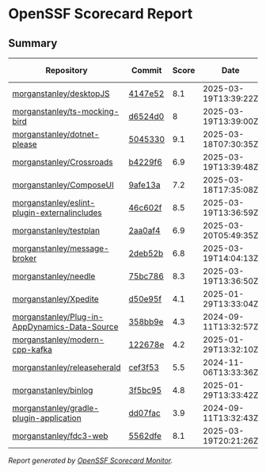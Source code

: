 # OpenSSF Scorecard Report

## Summary

| Repository | Commit | Score | Date | Score Delta | Report | StepSecurity |
| -- | -- | -- | -- | -- | -- | -- |
| [morganstanley/desktopJS](https://github.com/morganstanley/desktopJS) | [4147e52](https://github.com/morganstanley/desktopJS/commit/4147e52d2a6725b8e4ff16d0ca96f96ad81495c4) | 8.1 | 2025-03-19T13:39:22Z | 0 / [Details](https://ossf.github.io/scorecard-visualizer/#/projects/github.com/morganstanley/desktopJS/compare/a55c38eaaa8f7e0b165366e41b776c7c4b392894/4147e52d2a6725b8e4ff16d0ca96f96ad81495c4) | [View](https://ossf.github.io/scorecard-visualizer/#/projects/github.com/morganstanley/desktopJS/commit/4147e52d2a6725b8e4ff16d0ca96f96ad81495c4) | [Fix it](https://app.stepsecurity.io/securerepo?repo=morganstanley/desktopJS) |
| [morganstanley/ts-mocking-bird](https://github.com/morganstanley/ts-mocking-bird) | [d6524d0](https://github.com/morganstanley/ts-mocking-bird/commit/d6524d05a8935e63e11821cd6f483fbe0e68714b) | 8 | 2025-03-19T13:39:00Z | 0 / [Details](https://ossf.github.io/scorecard-visualizer/#/projects/github.com/morganstanley/ts-mocking-bird/compare/d6524d05a8935e63e11821cd6f483fbe0e68714b/d6524d05a8935e63e11821cd6f483fbe0e68714b) | [View](https://ossf.github.io/scorecard-visualizer/#/projects/github.com/morganstanley/ts-mocking-bird/commit/d6524d05a8935e63e11821cd6f483fbe0e68714b) | [Fix it](https://app.stepsecurity.io/securerepo?repo=morganstanley/ts-mocking-bird) |
| [morganstanley/dotnet-please](https://github.com/morganstanley/dotnet-please) | [5045330](https://github.com/morganstanley/dotnet-please/commit/50453304062841af31be20f9450e1cf280674ee2) | 9.1 | 2025-03-18T07:30:35Z | 0 / [Details](https://ossf.github.io/scorecard-visualizer/#/projects/github.com/morganstanley/dotnet-please/compare/1522a18e3896623db390c8ceb548703eeb101315/50453304062841af31be20f9450e1cf280674ee2) | [View](https://ossf.github.io/scorecard-visualizer/#/projects/github.com/morganstanley/dotnet-please/commit/50453304062841af31be20f9450e1cf280674ee2) | [Fix it](https://app.stepsecurity.io/securerepo?repo=morganstanley/dotnet-please) |
| [morganstanley/Crossroads](https://github.com/morganstanley/Crossroads) | [b4229f6](https://github.com/morganstanley/Crossroads/commit/b4229f648c36703736e5be38c3caf284af75eebd) | 6.9 | 2025-03-19T13:39:48Z | 0 / [Details](https://ossf.github.io/scorecard-visualizer/#/projects/github.com/morganstanley/Crossroads/compare/b4229f648c36703736e5be38c3caf284af75eebd/b4229f648c36703736e5be38c3caf284af75eebd) | [View](https://ossf.github.io/scorecard-visualizer/#/projects/github.com/morganstanley/Crossroads/commit/b4229f648c36703736e5be38c3caf284af75eebd) | [Fix it](https://app.stepsecurity.io/securerepo?repo=morganstanley/Crossroads) |
| [morganstanley/ComposeUI](https://github.com/morganstanley/ComposeUI) | [9afe13a](https://github.com/morganstanley/ComposeUI/commit/9afe13ae7b0e22893903745b33f77e150bb3927d) | 7.2 | 2025-03-18T17:35:08Z | 0 / [Details](https://ossf.github.io/scorecard-visualizer/#/projects/github.com/morganstanley/ComposeUI/compare/11696deccd0df86aa225bf605a45eff29d539fa5/9afe13ae7b0e22893903745b33f77e150bb3927d) | [View](https://ossf.github.io/scorecard-visualizer/#/projects/github.com/morganstanley/ComposeUI/commit/9afe13ae7b0e22893903745b33f77e150bb3927d) | [Fix it](https://app.stepsecurity.io/securerepo?repo=morganstanley/ComposeUI) |
| [morganstanley/eslint-plugin-externalincludes](https://github.com/morganstanley/eslint-plugin-externalincludes) | [46c602f](https://github.com/morganstanley/eslint-plugin-externalincludes/commit/46c602ffab6aae31886edaa110056eb8fabaffa1) | 8.5 | 2025-03-19T13:36:59Z | 0 / [Details](https://ossf.github.io/scorecard-visualizer/#/projects/github.com/morganstanley/eslint-plugin-externalincludes/compare/9b3fe03ecc4157b949c489f90c253ffdb0216c56/46c602ffab6aae31886edaa110056eb8fabaffa1) | [View](https://ossf.github.io/scorecard-visualizer/#/projects/github.com/morganstanley/eslint-plugin-externalincludes/commit/46c602ffab6aae31886edaa110056eb8fabaffa1) | [Fix it](https://app.stepsecurity.io/securerepo?repo=morganstanley/eslint-plugin-externalincludes) |
| [morganstanley/testplan](https://github.com/morganstanley/testplan) | [2aa0af4](https://github.com/morganstanley/testplan/commit/2aa0af4159001555f511d91bea8f41ac817f7c18) | 6.9 | 2025-03-20T05:49:35Z | 0.5 / [Details](https://ossf.github.io/scorecard-visualizer/#/projects/github.com/morganstanley/testplan/compare/5f84bd56c1bec1d4c5031cc22b4733fd2944c031/2aa0af4159001555f511d91bea8f41ac817f7c18) | [View](https://ossf.github.io/scorecard-visualizer/#/projects/github.com/morganstanley/testplan/commit/2aa0af4159001555f511d91bea8f41ac817f7c18) | [Fix it](https://app.stepsecurity.io/securerepo?repo=morganstanley/testplan) |
| [morganstanley/message-broker](https://github.com/morganstanley/message-broker) | [2deb52b](https://github.com/morganstanley/message-broker/commit/2deb52b9460e651ce56107d2f3812b35471291c2) | 6.8 | 2025-03-19T14:04:13Z | 0 / [Details](https://ossf.github.io/scorecard-visualizer/#/projects/github.com/morganstanley/message-broker/compare/2f5481ab4b648a3e58248bdc6474ad28c65dd289/2deb52b9460e651ce56107d2f3812b35471291c2) | [View](https://ossf.github.io/scorecard-visualizer/#/projects/github.com/morganstanley/message-broker/commit/2deb52b9460e651ce56107d2f3812b35471291c2) | [Fix it](https://app.stepsecurity.io/securerepo?repo=morganstanley/message-broker) |
| [morganstanley/needle](https://github.com/morganstanley/needle) | [75bc786](https://github.com/morganstanley/needle/commit/75bc786620b3c52ffffaf5cd39c9b1c309e3768e) | 8.3 | 2025-03-19T13:36:50Z | 0 / [Details](https://ossf.github.io/scorecard-visualizer/#/projects/github.com/morganstanley/needle/compare/75bc786620b3c52ffffaf5cd39c9b1c309e3768e/75bc786620b3c52ffffaf5cd39c9b1c309e3768e) | [View](https://ossf.github.io/scorecard-visualizer/#/projects/github.com/morganstanley/needle/commit/75bc786620b3c52ffffaf5cd39c9b1c309e3768e) | [Fix it](https://app.stepsecurity.io/securerepo?repo=morganstanley/needle) |
| [morganstanley/Xpedite](https://github.com/morganstanley/Xpedite) | [d50e95f](https://github.com/morganstanley/Xpedite/commit/d50e95fe068f22774648eb08e6619f4649d1fc39) | 4.1 | 2025-01-29T13:33:04Z | 0 / [Details](https://ossf.github.io/scorecard-visualizer/#/projects/github.com/morganstanley/Xpedite/compare/d50e95fe068f22774648eb08e6619f4649d1fc39/d50e95fe068f22774648eb08e6619f4649d1fc39) | [View](https://ossf.github.io/scorecard-visualizer/#/projects/github.com/morganstanley/Xpedite/commit/d50e95fe068f22774648eb08e6619f4649d1fc39) | [Fix it](https://app.stepsecurity.io/securerepo?repo=morganstanley/Xpedite) |
| [morganstanley/Plug-in-AppDynamics-Data-Source](https://github.com/morganstanley/Plug-in-AppDynamics-Data-Source) | [358bb9e](https://github.com/morganstanley/Plug-in-AppDynamics-Data-Source/commit/358bb9ebe57ece961be43b43130789f15a48d5fe) | 4.3 | 2024-09-11T13:32:57Z | 0 / [Details](https://ossf.github.io/scorecard-visualizer/#/projects/github.com/morganstanley/Plug-in-AppDynamics-Data-Source/compare/358bb9ebe57ece961be43b43130789f15a48d5fe/358bb9ebe57ece961be43b43130789f15a48d5fe) | [View](https://ossf.github.io/scorecard-visualizer/#/projects/github.com/morganstanley/Plug-in-AppDynamics-Data-Source/commit/358bb9ebe57ece961be43b43130789f15a48d5fe) | [Fix it](https://app.stepsecurity.io/securerepo?repo=morganstanley/Plug-in-AppDynamics-Data-Source) |
| [morganstanley/modern-cpp-kafka](https://github.com/morganstanley/modern-cpp-kafka) | [122678e](https://github.com/morganstanley/modern-cpp-kafka/commit/122678e881de94721458fd948f38e65366b68689) | 4.2 | 2025-01-29T13:32:10Z | 0 / [Details](https://ossf.github.io/scorecard-visualizer/#/projects/github.com/morganstanley/modern-cpp-kafka/compare/122678e881de94721458fd948f38e65366b68689/122678e881de94721458fd948f38e65366b68689) | [View](https://ossf.github.io/scorecard-visualizer/#/projects/github.com/morganstanley/modern-cpp-kafka/commit/122678e881de94721458fd948f38e65366b68689) | [Fix it](https://app.stepsecurity.io/securerepo?repo=morganstanley/modern-cpp-kafka) |
| [morganstanley/releaseherald](https://github.com/morganstanley/releaseherald) | [cef3f53](https://github.com/morganstanley/releaseherald/commit/cef3f533b03f551ff0b68c7f9856f21008146d5d) | 5.5 | 2024-11-06T13:33:36Z | 0 / [Details](https://ossf.github.io/scorecard-visualizer/#/projects/github.com/morganstanley/releaseherald/compare/cef3f533b03f551ff0b68c7f9856f21008146d5d/cef3f533b03f551ff0b68c7f9856f21008146d5d) | [View](https://ossf.github.io/scorecard-visualizer/#/projects/github.com/morganstanley/releaseherald/commit/cef3f533b03f551ff0b68c7f9856f21008146d5d) | [Fix it](https://app.stepsecurity.io/securerepo?repo=morganstanley/releaseherald) |
| [morganstanley/binlog](https://github.com/morganstanley/binlog) | [3f5bc95](https://github.com/morganstanley/binlog/commit/3f5bc950d481d768505c3694243bdefaddfbd6b5) | 4.8 | 2025-01-29T13:33:42Z | 0 / [Details](https://ossf.github.io/scorecard-visualizer/#/projects/github.com/morganstanley/binlog/compare/3f5bc950d481d768505c3694243bdefaddfbd6b5/3f5bc950d481d768505c3694243bdefaddfbd6b5) | [View](https://ossf.github.io/scorecard-visualizer/#/projects/github.com/morganstanley/binlog/commit/3f5bc950d481d768505c3694243bdefaddfbd6b5) | [Fix it](https://app.stepsecurity.io/securerepo?repo=morganstanley/binlog) |
| [morganstanley/gradle-plugin-application](https://github.com/morganstanley/gradle-plugin-application) | [dd07fac](https://github.com/morganstanley/gradle-plugin-application/commit/dd07fac568c260bf17ad7ad0ac7bd9f1263e4ac1) | 3.9 | 2024-09-11T13:32:43Z | 0 / [Details](https://ossf.github.io/scorecard-visualizer/#/projects/github.com/morganstanley/gradle-plugin-application/compare/dd07fac568c260bf17ad7ad0ac7bd9f1263e4ac1/dd07fac568c260bf17ad7ad0ac7bd9f1263e4ac1) | [View](https://ossf.github.io/scorecard-visualizer/#/projects/github.com/morganstanley/gradle-plugin-application/commit/dd07fac568c260bf17ad7ad0ac7bd9f1263e4ac1) | [Fix it](https://app.stepsecurity.io/securerepo?repo=morganstanley/gradle-plugin-application) |
| [morganstanley/fdc3-web](https://github.com/morganstanley/fdc3-web) | [5562dfe](https://github.com/morganstanley/fdc3-web/commit/5562dfee63096b02a4cd962ec514d048a5e690f8) | 8.1 | 2025-03-19T20:21:26Z | 0.1 / [Details](https://ossf.github.io/scorecard-visualizer/#/projects/github.com/morganstanley/fdc3-web/compare/1ab308f92f295ec08b73d1eafc5b9e4e76fe70d2/5562dfee63096b02a4cd962ec514d048a5e690f8) | [View](https://ossf.github.io/scorecard-visualizer/#/projects/github.com/morganstanley/fdc3-web/commit/5562dfee63096b02a4cd962ec514d048a5e690f8) | [Fix it](https://app.stepsecurity.io/securerepo?repo=morganstanley/fdc3-web) |

_Report generated by [OpenSSF Scorecard Monitor](https://github.com/ossf/scorecard-monitor)._
